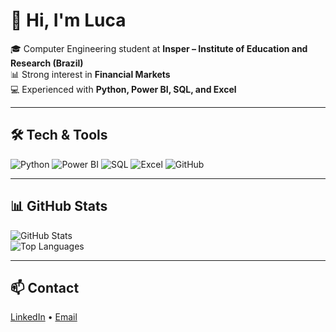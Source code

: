 # 👋 Hi, I'm Luca

🎓 Computer Engineering student at **Insper – Institute of Education and Research (Brazil)**  
📊 Strong interest in **Financial Markets**  
💻 Experienced with **Python, Power BI, SQL, and Excel**  

---

## 🛠️ Tech & Tools

![Python](https://img.shields.io/badge/Python-3776AB?style=for-the-badge&logo=python&logoColor=white)
![Power BI](https://img.shields.io/badge/PowerBI-F2C811?style=for-the-badge&logo=powerbi&logoColor=black)
![SQL](https://img.shields.io/badge/SQL-4479A1?style=for-the-badge&logo=postgresql&logoColor=white)
![Excel](https://img.shields.io/badge/Excel-217346?style=for-the-badge&logo=microsoft-excel&logoColor=white)
![GitHub](https://img.shields.io/badge/GitHub-181717?style=for-the-badge&logo=github&logoColor=white)

---

## 📊 GitHub Stats

![GitHub Stats](https://github-readme-stats.vercel.app/api?username=lucacm&show_icons=true&theme=default)  
![Top Languages](https://github-readme-stats.vercel.app/api/top-langs/?username=lucacm&layout=compact&theme=default)

---

## 📫 Contact
[LinkedIn](https://linkedin.com/in/lucacm) • [Email](mailto:lucacm@al.insper.edu.br)
